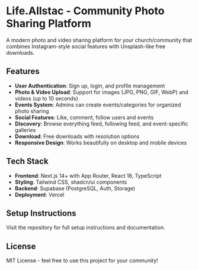 # Life.Allstac - Community Photo Sharing Platform

A modern photo and video sharing platform for your church/community that combines Instagram-style social features with Unsplash-like free downloads.

## Features

- **User Authentication**: Sign up, login, and profile management
- **Photo & Video Upload**: Support for images (JPG, PNG, GIF, WebP) and videos (up to 10 seconds)
- **Events System**: Admins can create events/categories for organized photo sharing
- **Social Features**: Like, comment, follow users and events
- **Discovery**: Browse everything feed, following feed, and event-specific galleries
- **Download**: Free downloads with resolution options
- **Responsive Design**: Works beautifully on desktop and mobile devices

## Tech Stack

- **Frontend**: Next.js 14+ with App Router, React 18, TypeScript
- **Styling**: Tailwind CSS, shadcn/ui components
- **Backend**: Supabase (PostgreSQL, Auth, Storage)
- **Deployment**: Vercel

## Setup Instructions

Visit the repository for full setup instructions and documentation.

## License

MIT License - feel free to use this project for your community!